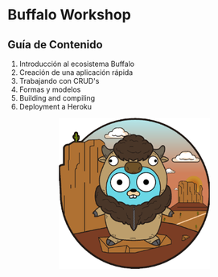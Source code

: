 # Buffalo Workshop

## Guía de Contenido

1. Introducción al ecosistema Buffalo
2. Creación de una aplicación rápida
3. Trabajando con CRUD's
4. Formas y modelos
5. Building and compiling
6. Deployment a Heroku

<p align="center">
  <img src="buffalo.png" height="300px" alt="buffalo logo"/>
</p>
